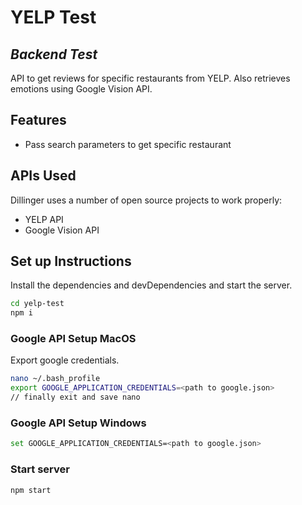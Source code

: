 # YELP Test

## _Backend Test_

API to get reviews for specific restaurants from YELP.
Also retrieves emotions using Google Vision API.

## Features

- Pass search parameters to get specific restaurant

## APIs Used

Dillinger uses a number of open source projects to work properly:

- YELP API
- Google Vision API

## Set up Instructions

Install the dependencies and devDependencies and start the server.

```sh
cd yelp-test
npm i
```

### Google API Setup MacOS

Export google credentials.

```sh
nano ~/.bash_profile
export GOOGLE_APPLICATION_CREDENTIALS=<path to google.json>
// finally exit and save nano
```

### Google API Setup Windows

```sh
set GOOGLE_APPLICATION_CREDENTIALS=<path to google.json>
```

### Start server

```sh
npm start
```


